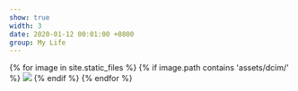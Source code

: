 ```yaml
---
show: true
width: 3
date: 2020-01-12 00:01:00 +0800
group: My Life
---
```

<div>
{% for image in site.static_files %}
  {% if image.path contains 'assets/dcim/' %}
    <img src="{{ image.path | relative_url }}" class="img-fluid rounded" >
  {% endif %}
{% endfor %}
</div>
